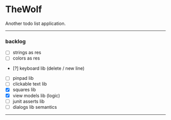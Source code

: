 # TheWolf
Another todo list application.

---

### backlog
- [ ] strings as res
- [ ] colors as res
- [?] keyboard lib (delete / new line)
- [ ] pinpad lib
- [ ] clickable text lib
- [x] squares lib
- [x] view models lib (logic)
- [ ] junit asserts lib
- [ ] dialogs lib semantics

---
